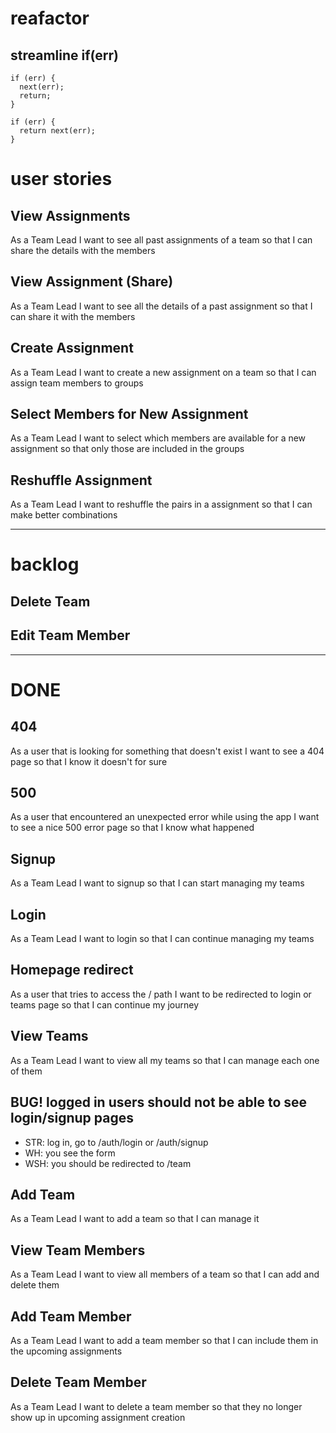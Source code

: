 # reafactor

## streamline if(err)
```
if (err) {
  next(err);
  return;
}
```

```
if (err) {
  return next(err);
}
```

# user stories


## View Assignments

As a Team Lead I want to see all past assignments of a team so that I can share the details with the members

## View Assignment (Share)

As a Team Lead I want to see all the details of a past assignment so that I can share it with the members

## Create Assignment

As a Team Lead I want to create a new assignment on a team so that I can assign team members to groups

## Select Members for New Assignment

As a Team Lead I want to select which members are available for a new assignment so that only those are included in the groups

## Reshuffle Assignment

As a Team Lead I want to reshuffle the pairs in a assignment so that I can make better combinations

---

# backlog

## Delete Team

## Edit Team Member




---

# DONE


## 404

As a user that is looking for something that doesn't exist I want to see a 404 page so that I know it doesn't for sure

## 500

As a user that encountered an unexpected error while using the app I want to see a nice 500 error page so that I know what happened


## Signup

As a Team Lead I want to signup so that I can start managing my teams

## Login

As a Team Lead I want to login so that I can continue managing my teams

## Homepage redirect

As a user that tries to access the / path I want to be redirected to login or teams page so that I can continue my journey


## View Teams

As a Team Lead I want to view all my teams so that I can manage each one of them



## BUG! logged in users should not be able to see login/signup pages

- STR: log in, go to /auth/login or /auth/signup
- WH: you see the form
- WSH: you should be redirected to /team



## Add Team

As a Team Lead I want to add a team so that I can manage it



## View Team Members

As a Team Lead I want to view all members of a team so that I can add and delete them


## Add Team Member

As a Team Lead I want to add a team member so that I can include them in the upcoming assignments


## Delete Team Member

As a Team Lead I want to delete a team member so that they no longer show up in upcoming assignment creation
